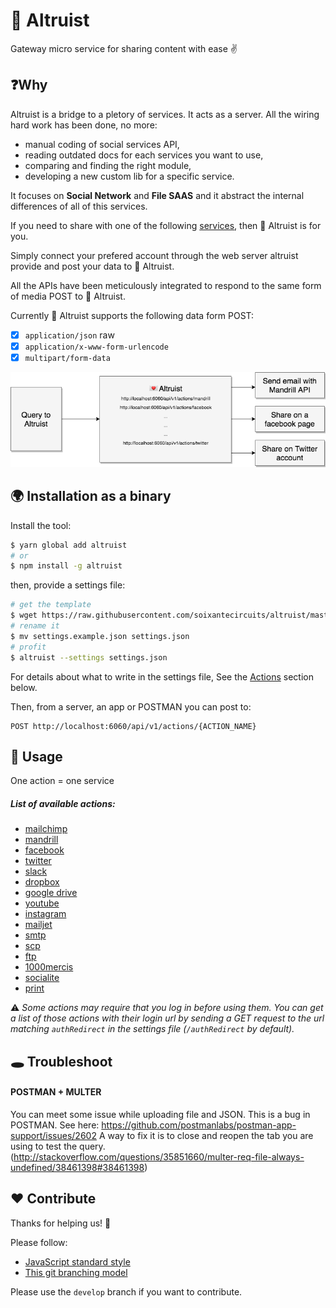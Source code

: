 # 💌 Altruist

Gateway micro service for sharing content with ease ✌️

## ❓Why

Altruist is a bridge to a pletory of services. It acts as a server. All the wiring hard work has been done, no more:
  - manual coding of social services API,
  - reading outdated docs for each services you want to use,
  - comparing and finding the right module,
  - developing a new custom lib for a specific service.

It focuses on **Social Network** and **File SAAS** and it abstract the internal differences of all of this services.

If you need to share with one of the following [services](#list-of-available-actions), then 💌 Altruist is for you.

Simply connect your prefered account through the web server altruist provide and post your data to 💌 Altruist.

All the APIs have been meticulously integrated to respond to the same form of media POST to 💌 Altruist.

Currently 💌 Altruist supports the following data form POST:

* [x] `application/json` raw
* [x] `application/x-www-form-urlencode`
* [x] `multipart/form-data`

![image](./altruist-diagram.png)

## 🌍 Installation as a binary

Install the tool:

```sh
$ yarn global add altruist
# or
$ npm install -g altruist
```

then, provide a settings file:

```sh
# get the template
$ wget https://raw.githubusercontent.com/soixantecircuits/altruist/master/settings/settings.example.json
# rename it
$ mv settings.example.json settings.json
# profit
$ altruist --settings settings.json
```

For details about what to write in the settings file, See the [Actions](#list-of-available-actions) section below.

Then, from a server, an app or POSTMAN you can post to:

```
POST http://localhost:6060/api/v1/actions/{ACTION_NAME}
```

## 👋 Usage

One action = one service

##### List of available actions:

* [mailchimp](/docs/mailchimp.md)
* [mandrill](/docs/mandrill.md)
* [facebook](/docs/facebook.md)
* [twitter](/docs/twitter.md)
* [slack](/docs/slack.md)
* [dropbox](/docs/dropbox.md)
* [google drive](/docs/googledrive.md)
* [youtube](/docs/youtube.md)
* [instagram](/docs/instagram.md)
* [mailjet](/docs/mailjet.md)
* [smtp](/docs/smtp.md)
* [scp](/docs/scp.md)
* [ftp](/docs/ftp.md)
* [1000mercis](/docs/1000mercis.md)
* [socialite](/docs/socialite.md)
* [print](/docs/print.md)

⚠️  *Some actions may require that you log in before using them. You can get a list of those actions with their login url by sending a GET request to the url matching `authRedirect` in the settings file (`/authRedirect` by default).*

## 🕳 Troubleshoot

#### POSTMAN + MULTER
You can meet some issue while uploading file and JSON. This is a bug in POSTMAN. See here:
https://github.com/postmanlabs/postman-app-support/issues/2602
A way to fix it is to close and reopen the tab you are using to test the query. (http://stackoverflow.com/questions/35851660/multer-req-file-always-undefined/38461398#38461398)

## ❤️ Contribute

Thanks for helping us! 👏

Please follow:

* [JavaScript standard style](http://standardjs.com/)
* [This git branching model](nvie.com/posts/a-successful-git-branching-model/)

Please use the `develop` branch if you want to contribute.

